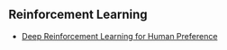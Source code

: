 ## Reinforcement Learning- [Deep Reinforcement Learning for Human Preference](RL\human_annotate.md) 
 
